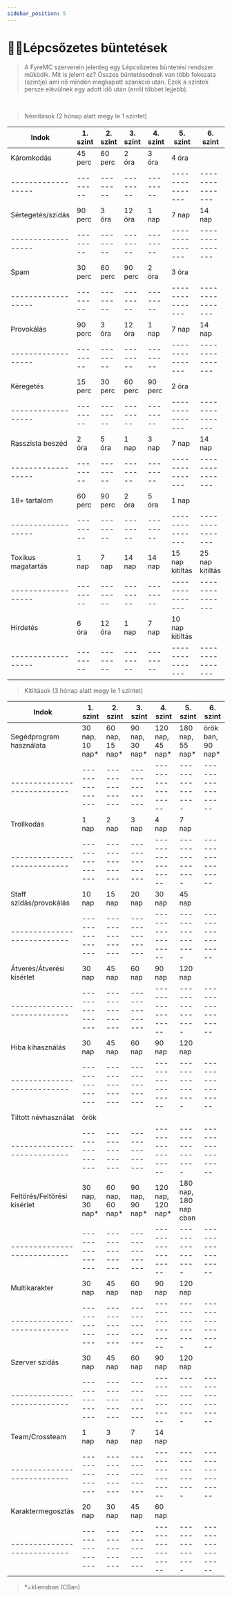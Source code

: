 ```yaml
---
sidebar_position: 5
---
```


# 👨‍⚖️Lépcsőzetes büntetések

>A FyreMC szerverein jelenleg egy Lépcsőzetes büntetési rendszer működik. Mit is jelent ez?
Összes büntetésednek van több fokozata (szintje) ami nő minden megkapott szankció után. Ezek a szintek persze elévülnek egy adott idő után (erről többet lejjebb).

<br />

>Némítások (2 hónap alatt megy le 1 szintet)

|      Indok         | 1. szint | 2. szint | 3. szint | 4. szint |    5. szint     |    6. szint     |
| ------------------ | -------- | -------- | -------- | -------- | --------------- | --------------- |
|    Káromkodás      | 45 perc  | 60 perc  |  2 óra   |  3 óra   |               4 óra               |
| ------------------ | -------- | -------- | -------- | -------- | --------------- | --------------- |
| Sértegetés/szidás  | 90 perc  |  3 óra   |  12 óra  |   1 nap  |      7 nap      |      14 nap     |
| ------------------ | -------- | -------- | -------- | -------- | --------------- | --------------- |
|       Spam         | 30 perc  | 60 perc  | 90 perc  |   2 óra  |               3 óra               |
| ------------------ | -------- | -------- | -------- | -------- | --------------- | --------------- |
|    Provokálás      | 90 perc  |  3 óra   |  12 óra  |  1 nap   |     7 nap       |      14 nap     |
| ------------------ | -------- | -------- | -------- | -------- | --------------- | --------------- |
|     Kéregetés      | 15 perc  | 30 perc  | 60 perc  | 90 perc  |               2 óra               |
| ------------------ | -------- | -------- | -------- | -------- | --------------- | --------------- |
| Rasszista beszéd   |  2 óra   |  5 óra   |  1 nap   |  3 nap   |     7 nap       |      14 nap     |
| ------------------ | -------- | -------- | -------- | -------- | --------------- | --------------- |
|    18+ tartalom    | 60 perc  | 90 perc  |  2 óra   |  5 óra   |             1 nap                 |
| ------------------ | -------- | -------- | -------- | -------- | --------------- | --------------- |
| Toxikus magatartás |  1 nap   |  7 nap   |  14 nap  |  14 nap  | 15 nap kitiltás | 25 nap kitiltás |
| ------------------ | -------- | -------- | -------- | -------- | --------------- | --------------- |
|      Hirdetés      |  6 óra   |  12 óra  |  1 nap   |   7 nap  |          10 nap kitiltás          |
| ------------------ | -------- | -------- | -------- | -------- | --------------- | --------------- |

>Kitiltások (3 hónap alatt megy le 1 szintet)

|          Indok              |     1. szint    |     2. szint    |     3. szint    |     4. szint      |     5. szint     |     6. szint      |
| --------------------------- | --------------- | --------------- | --------------- | ----------------- | ---------------- | ----------------- |
|   Segédprogram használata   | 30 nap, 10 nap* | 60 nap, 15 nap* | 90 nap, 30 nap* |  120 nap, 45 nap* | 180 nap, 55 nap* | örök ban, 90 nap* |
| --------------------------- | --------------- | --------------- | --------------- | ----------------- | ---------------- | ----------------- |
|          Trollkodás         |      1 nap      |      2 nap      |      3 nap      |       4 nap       |                7 nap                 |
| --------------------------- | --------------- | --------------- | --------------- | ----------------- | ---------------- | ----------------- |
|   Staff szidás/provokálás   |      10 nap     |     15 nap      |     20 nap      |      30 nap       |               45 nap                 |
| --------------------------- | --------------- | --------------- | --------------- | ----------------- | ---------------- | ----------------- |
|  Átverés/Átverési kisérlet  |     30 nap      |     45 nap      |     60 nap      |      90 nap       |               120 nap                |
| --------------------------- | --------------- | --------------- | --------------- | ----------------- | ---------------- | ----------------- |
|      Hiba kihasználás       |     30 nap      |     45 nap      |     60 nap      |      90 nap       |               120 nap                |
| --------------------------- | --------------- | --------------- | --------------- | ----------------- | ---------------- | ----------------- |
|     Tiltott névhasználat    |                                                    örök                                                        |
| --------------------------- | --------------- | --------------- | --------------- | ----------------- | ---------------- | ----------------- |
| Feltörés/Feltörési kísérlet | 30 nap, 30 nap* | 60 nap, 60 nap* | 90 nap, 90 nap* | 120 nap, 120 nap* |        180 nap, 180 nap cban         |
| --------------------------- | --------------- | --------------- | --------------- | ----------------- | ---------------- | ----------------- |
|        Multikarakter        |     30 nap      |     45 nap      |     60 nap      |      90 nap       |               120 nap                |
| --------------------------- | --------------- | --------------- | --------------- | ----------------- | ---------------- | ----------------- |
|         Szerver szidás      |     30 nap      |     45 nap      |     60 nap      |      90 nap       |               120 nap                |
| --------------------------- | --------------- | --------------- | --------------- | ----------------- | ---------------- | ----------------- |
|        Team/Crossteam       |      1 nap      |      3 nap      |      7 nap      |                          14 nap                          |
| --------------------------- | --------------- | --------------- | --------------- | ----------------- | ---------------- | ----------------- |
|      Karaktermegosztás      |     20 nap      |     30 nap      |     45 nap      |                           60 nap                         |
| --------------------------- | --------------- | --------------- | --------------- | ----------------- | ---------------- | ----------------- |

> *=kliensban (CBan)